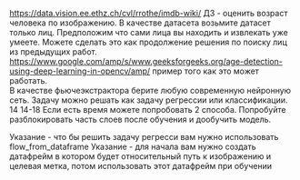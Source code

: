 https://data.vision.ee.ethz.ch/cvl/rrothe/imdb-wiki/ 
ДЗ - оценить возраст человека по изображению. В качестве датасета возьмите датасет только лиц. 
Предположим что сами лица вы находить и извлекать уже умеете. Можете сделать это как продолжение решения по поиску лиц из предыдущих работ.
https://www.google.com/amp/s/www.geeksforgeeks.org/age-detection-using-deep-learning-in-opencv/amp/ пример того как это может работать.  
В качестве фьючеэкстрактора берите любую современную нейронную сеть. Задачу можно решать как задачу регрессии или классификации.  14 14-18 
Если есть время можете попробовать 2 способа.  Попробуйте разблокировать часть слоев после обучения и дообучить модель.


Указание -  что бы решить задачу регресси вам нужно использовать flow_from_dataframe
Указание - для начала вам нужно создать датафрейм в котором будет относительный путь к изображению и целевая метка, потом использовать этот датафрейм при обучении

	
